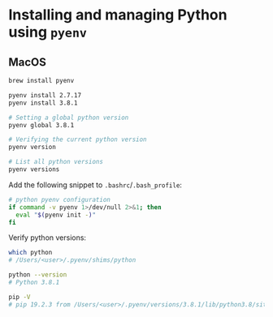 # Installing and managing Python using `pyenv`

## MacOS

```bash
brew install pyenv

pyenv install 2.7.17
pyenv install 3.8.1

# Setting a global python version
pyenv global 3.8.1

# Verifying the current python version
pyenv version

# List all python versions
pyenv versions
```

Add the following snippet to `.bashrc`/`.bash_profile`:
```bash
# python pyenv configuration
if command -v pyenv 1>/dev/null 2>&1; then
  eval "$(pyenv init -)"
fi
```

Verify python versions:
```bash
which python
# /Users/<user>/.pyenv/shims/python

python --version
# Python 3.8.1

pip -V
# pip 19.2.3 from /Users/<user>/.pyenv/versions/3.8.1/lib/python3.8/site-packages/pip (python 3.8)
```

